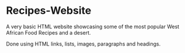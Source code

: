 # Recipes-Website

A very basic HTML website showcasing some of the most popular West African Food Recipes and
a desert. 

Done using HTML links, lists, images, paragraphs and headings.